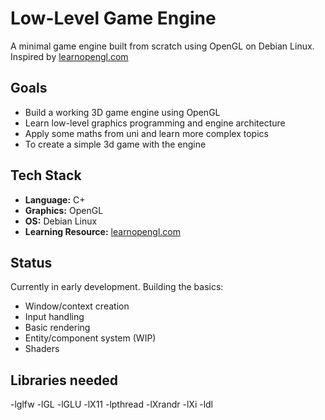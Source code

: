 # Low-Level Game Engine

A minimal game engine built from scratch using OpenGL on Debian Linux.  
Inspired by [learnopengl.com](https://learnopengl.com/)

## Goals

- Build a working 3D game engine using OpenGL
- Learn low-level graphics programming and engine architecture
- Apply some maths from uni and learn more complex topics
- To create a simple 3d game with the engine

## Tech Stack

- **Language:** C+
- **Graphics:** OpenGL
- **OS:** Debian Linux
- **Learning Resource:** [learnopengl.com](https://learnopengl.com/)

## Status

Currently in early development. Building the basics:

- Window/context creation
- Input handling
- Basic rendering
- Entity/component system (WIP)
- Shaders

## Libraries needed

-lglfw -lGL -lGLU -lX11 -lpthread -lXrandr -lXi -ldl
